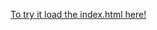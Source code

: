 
[To try it load the index.html here!](https://joakimch.github.io/TRNG-Mind-Over-Matter-Experiments/ufo/)

